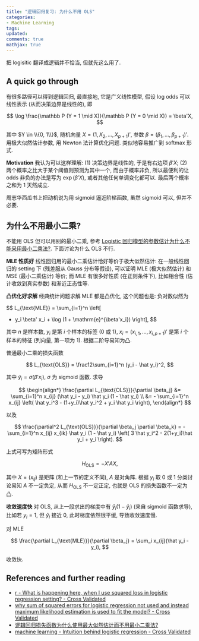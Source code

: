 ```yaml
---
title: "逻辑回归复习: 为什么不用 OLS"
categories: 
- Machine Learning
tags: 
updated: 
comments: true
mathjax: true
---
```


把 logisitic 翻译成逻辑并不恰当, 但就先这么用了.

## A quick go through

有很多路径可以得到逻辑回归, 最直接地, 它是广义线性模型, 假设 log odds 可以线性表示 (从而决策边界是线性的), 即

$$
\log \frac{\mathbb P (Y = 1 \mid X)}{\mathbb P (Y = 0 \mid X)} = \beta'X,
$$

其中 $Y \in \\{0, 1\\}$, 随机向量 $X = (1, X_2, \dots, X_{p+1})'$, 参数 $\beta = (\beta_1, \dots, \beta_{p+1})'$. 用极大似然估计参数, 用 Newton 法计算优化问题. 类似地容易推广到 softmax 形式.

**Motivation** 我认为可以这样理解: (1) 决策边界是线性的, 于是有右边项 $\beta'X$; (2) 两个概率之比大于某个阈值则预测为其中一个, 而由于概率非负, 所以最便利的让 odds 非负的办法是写为 $\exp(\beta'X)$, 或者其他任何单调变化都可以. 最后两个概率之和为 1 天然成立.

周志华西瓜书上把动机说为用 sigmoid 逼近阶梯函数, 虽然 sigmoid 可以, 但并不必要.

<!-- more -->

## 为什么不用最小二乘?

不能用 OLS 但可以用别的最小二乘, 参考 [Logistic 回归模型的参数估计为什么不能采用最小二乘法?](https://www.zhihu.com/question/23817253). 下面讨论为什么 OLS 不行.

**MLE 性质好** 线性回归用的最小二乘估计恰好等价于极大似然估计: 在一般线性回归的 setting 下 (残差服从 Gauss 分布等假设), 可以证明 MLE (极大似然估计) 和 MSE (最小二乘估计) 等价; 而 MLE 有很多好性质 (在正则条件下), 比如相合性 (估计收敛到真实参数) 和渐近正态性等. 

**凸优化好求解** 经典统计问题求解 MLE 都是凸优化, 这个问题也是: 负对数似然为

$$
L_{\text{MLE}} = \sum_{i=1}^n \left[ 
- y_i \beta' x_i + \log (1 + \mathrm{e}^{\beta'x_i})
\right],
$$ 

其中 $n$ 是样本数, $y_i$ 是第 $i$ 个样本的标签 (0 或 1), $x_i = (x_{i, 1}, \dots, x_{i, p+1})'$ 是第 $i$ 个样本的特征 (列向量, 第一项为 1). 根据二阶导易知为凸.

普通最小二乘的损失函数 

$$
L_{\text{OLS}} = \frac12\sum_{i=1}^n (y_i - \hat y_i)^2,
$$

其中 $\hat y_i = \sigma(\beta' x_i)$, $\sigma$ 为 sigmoid 函数. 求导

$$
\begin{align*}
\frac{\partial L_{\text{OLS}}}{\partial \beta_j} 
&= \sum_{i=1}^n x_{ij} (\hat y_i - y_i) \hat y_i (1 - \hat y_i) \\
&= - \sum_{i=1}^n x_{ij} \left(
\hat y_i^3 - (1+y_i)\hat y_i^2 + y_i \hat y_i
\right),
\end{align*}
$$

以及

$$
\frac{\partial^2 L_{\text{OLS}}}{\partial \beta_j \partial \beta_k}
= - \sum_{i=1}^n x_{ij} x_{ik} \hat y_i (1 - \hat y_i)
\left(
3 \hat y_i^2 - 2(1+y_i)\hat y_i + y_i
\right).
$$

上式可写为矩阵形式

$$
H_{\text{OLS}} = - X'AX,
$$

其中 $X = (x_{ij})$ 是矩阵 (和上一节的定义不同),  $A$ 是对角阵. 根据 $y_i$ 取 0 或 1 分类讨论易知 $A$ 不一定负定, 从而 $H_{\text{OLS}}$ 不一定正定, 也就是 OLS 的损失函数不一定为凸.

**收敛速度快** 对 OLS, 从上一段求出的梯度中有 $\hat y_i (1 - \hat y_i)$ (来自 sigmoid 函数求导), 比如若 $y_i = 1$, 但 $\hat y_i$ 接近 0, 此时梯度依然很平缓, 导致收敛速度慢.

对 MLE 

$$
\frac{\partial L_{\text{MLE}}}{\partial \beta_j} = \sum_i x_{ij}(\hat y_i - y_i),
$$

收敛快.

## References and further reading

- [r - What is happening here, when I use squared loss in logistic regression setting? - Cross Validated](https://stats.stackexchange.com/questions/326350/what-is-happening-here-when-i-use-squared-loss-in-logistic-regression-setting)
- [why sum of squared errors for logistic regression not used and instead maximum likelihood estimation is used to fit the model? - Cross Validated](https://stats.stackexchange.com/questions/251496/why-sum-of-squared-errors-for-logistic-regression-not-used-and-instead-maximum-l)
- [逻辑回归损失函数为什么使用最大似然估计而不用最小二乘法?](https://www.zhihu.com/question/65350200)
- [machine learning - Intuition behind logistic regression - Cross Validated](https://stats.stackexchange.com/questions/71176/intuition-behind-logistic-regression)